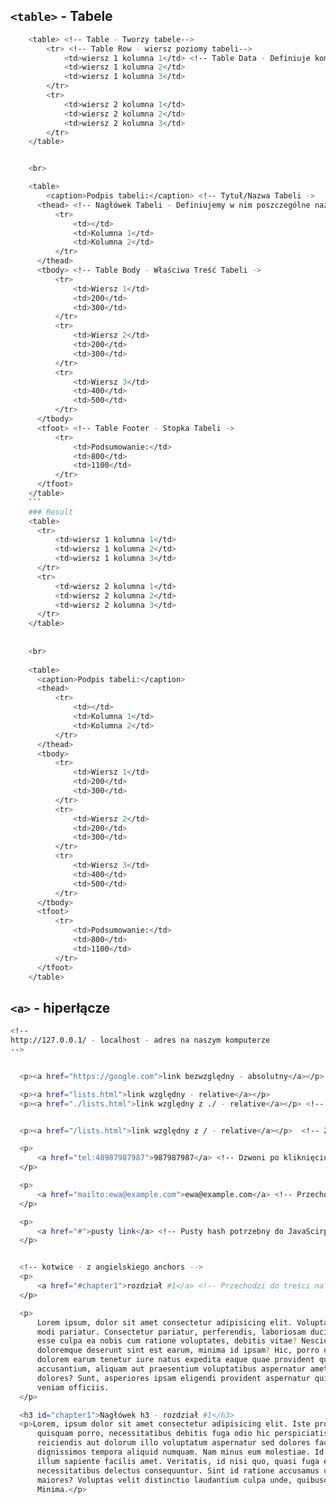 ## `<table>` - Tabele
```bash
    <table> <!-- Table - Tworzy tabele-->
        <tr> <!-- Table Row - wiersz poziomy tabeli-->
            <td>wiersz 1 kolumna 1</td> <!-- Table Data - Definiuje komórke w tabeli-->
            <td>wiersz 1 kolumna 2</td>
            <td>wiersz 1 kolumna 3</td>
        </tr>
        <tr>
            <td>wiersz 2 kolumna 1</td>
            <td>wiersz 2 kolumna 2</td>
            <td>wiersz 2 kolumna 3</td>
        </tr>
    </table>


    <br>

    <table>
        <caption>Podpis tabeli:</caption> <!-- Tytuł/Nazwa Tabeli ->
      <thead> <!-- Nagłówek Tabeli - Definiujemy w nim poszczególne nazwy kolumn ->
          <tr>
              <td></td>
              <td>Kolumna 1</td>
              <td>Kolumna 2</td>
          </tr>
      </thead>
      <tbody> <!-- Table Body - Właściwa Treść Tabeli ->
          <tr>
              <td>Wiersz 1</td>
              <td>200</td>
              <td>300</td>
          </tr>
          <tr>
              <td>Wiersz 2</td>
              <td>200</td>
              <td>300</td>
          </tr>
          <tr>
              <td>Wiersz 3</td>
              <td>400</td>
              <td>500</td>
          </tr>
      </tbody>
      <tfoot> <!-- Table Footer - Stopka Tabeli ->
          <tr>
              <td>Podsumowanie:</td>
              <td>800</td>
              <td>1100</td>
          </tr>
      </tfoot>
    </table>
    ```
    ### Result
    <table>
      <tr>
          <td>wiersz 1 kolumna 1</td>
          <td>wiersz 1 kolumna 2</td>
          <td>wiersz 1 kolumna 3</td>
      </tr>
      <tr>
          <td>wiersz 2 kolumna 1</td>
          <td>wiersz 2 kolumna 2</td>
          <td>wiersz 2 kolumna 3</td>
      </tr>
    </table>
    
    
    <br>
    
    <table>
      <caption>Podpis tabeli:</caption>
      <thead>
          <tr>
              <td></td>
              <td>Kolumna 1</td>
              <td>Kolumna 2</td>
          </tr>
      </thead>
      <tbody>
          <tr>
              <td>Wiersz 1</td>
              <td>200</td>
              <td>300</td>
          </tr>
          <tr>
              <td>Wiersz 2</td>
              <td>200</td>
              <td>300</td>
          </tr>
          <tr>
              <td>Wiersz 3</td>
              <td>400</td>
              <td>500</td>
          </tr>
      </tbody>
      <tfoot>
          <tr>
              <td>Podsumowanie:</td>
              <td>800</td>
              <td>1100</td>
          </tr>
      </tfoot>
    </table>
```
## `<a>` - hiperłącze

```bash
<!--
http://127.0.0.1/ - localhost - adres na naszym komputerze
-->


  <p><a href="https://google.com">link bezwzględny - absolutny</a></p>

  <p><a href="lists.html">link względny - relative</a></p>
  <p><a href="./lists.html">link względny z ./ - relative</a></p> <!-- Odnosi sie tylko do katalogu  k troym znajdue sie plik-->


  <p><a href="/lists.html">link względny z / - relative</a></p>  <!-- Zawsze odnosi sie do głownego katalogu -->

  <p>
      <a href="tel:48987987987">987987987</a> <!-- Dzwoni po kliknięciu -->
  </p>

  <p>
      <a href="mailto:ewa@example.com">ewa@example.com</a> <!-- Przechodzi do domyślnego maila -->
  </p>

  <p>
      <a href="#">pusty link</a> <!-- Pusty hash potrzebny do JavaScirpt -->
  </p>


  <!-- kotwice - z angielskiego anchors -->
  <p>
      <a href="#chapter1">rozdział #1</a> <!-- Przechodzi do treści na stornie -->
  </p>

  <p>
      Lorem ipsum, dolor sit amet consectetur adipisicing elit. Voluptate quisquam voluptatibus iure neque cum id
      modi pariatur. Consectetur pariatur, perferendis, laboriosam ducimus nulla ab asperiores suscipit recusandae
      esse culpa ea nobis cum ratione voluptates, debitis vitae? Nesciunt, magnam voluptate nostrum quisquam
      doloremque deserunt sint est earum, minima id ipsam? Hic, porro quasi dolore nemo ipsam ut iste nulla
      dolorem earum tenetur iure natus expedita eaque quae provident quos sit. Placeat reprehenderit, voluptates
      accusantium, aliquam aut praesentium voluptatibus aspernatur amet maiores dolorum quis magni cumque rerum
      dolores? Sunt, asperiores ipsam eligendi provident aspernatur quidem accusamus molestiae quia modi earum
      veniam officiis.
  </p>

  <h3 id="chapter1">Nagłówek h3 - rozdział #1</h3>
  <p>Lorem, ipsum dolor sit amet consectetur adipisicing elit. Iste provident laborum unde minima assumenda optio
      quisquam porro, necessitatibus debitis fuga odio hic perspiciatis autem soluta vitae alias? Sequi optio
      reiciendis aut dolorum illo voluptatum aspernatur sed dolores facilis ratione minima saepe inventore,
      dignissimos tempora aliquid numquam. Nam minus eum molestiae. Id ab in vero, odio perferendis vel veritatis
      illum sapiente facilis amet. Veritatis, id nisi quo, quasi fuga expedita adipisci ducimus, iusto
      necessitatibus delectus consequuntur. Sint id ratione accusamus unde minima, quae commodi hic dignissimos
      maiores? Voluptas velit distinctio laudantium culpa unde, quibusdam, modi vel aut laboriosam facilis error!
      Minima.</p>
```
